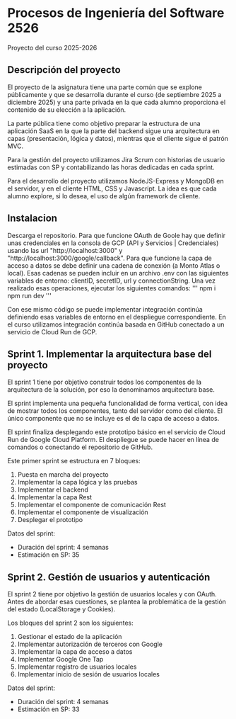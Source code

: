 # Procesos de Ingeniería del Software 2526
Proyecto del curso 2025-2026

## Descripción del proyecto
El proyecto de la asignatura tiene una parte común que se explone públicamente y que se desarrolla durante el curso (de septiembre 2025 a diciembre 2025) y una parte privada en la que cada alumno proporciona el contenido de su elección a la aplicación.

La parte pública tiene como objetivo preparar la estructura de una aplicación SaaS en la que la parte del backend sigue una arquitectura en capas (presentación, lógica y datos), mientras que el cliente sigue el patrón MVC.

Para la gestión del proyecto utilizamos Jira Scrum con historias de usuario estimadas con SP y contabilizando las horas dedicadas en cada sprint.

Para el desarrollo del proyecto utilizamos NodeJS-Express y MongoDB en el servidor, y en el cliente HTML, CSS y Javascript. La idea es que cada alumno explore, si lo desea, el uso de algún framework de cliente. 

## Instalacion
Descarga el repositorio.
Para que funcione OAuth de Goole hay que definir unas credenciales en la consola de GCP (API y Servicios | Credenciales) usando las url "http://localhost:3000" y "http://localhost:3000/google/callback".
Para que funcione la capa de acceso a datos se debe definir una cadena de conexión (a Monto Atlas o local).
Esas cadenas se pueden incluir en un archivo .env con las siguientes variables de entorno: clientID, secretID, url y connectionString.
Una vez realizado esas operaciones, ejecutar los siguientes comandos:
'''
npm i
npm run dev
'''

Con ese mismo código se puede implementar integración continúa definiendo esas variables de entorno en el despliegue correspondiente. En el curso utilizamos integración continúa basada en GitHub conectado a un servicio de Cloud Run de GCP.


## Sprint 1. Implementar la arquitectura base del proyecto
El sprint 1 tiene por objetivo construir todos los componentes de la arquitectura de la solución, por eso la denominamos arquitectura base.

El sprint implementa una pequeña funcionalidad de forma vertical, con idea de mostrar todos los componentes, tanto del servidor como del cliente. El único componente que no se incluye es el de la capa de acceso a datos.

El sprint finaliza desplegando este prototipo básico en el servicio de Cloud Run de Google Cloud Platform. El despliegue se puede hacer en línea de comandos o conectando el repositorio de GitHub.

Este primer sprint se estructura en 7 bloques:
1. Puesta en marcha del proyecto
2. Implementar la capa lógica y las pruebas
3. Implementar el backend
4. Implementar la capa Rest
5. Implementar el componente de comunicación Rest
6. Implementar el componente de visualización
7. Desplegar el prototipo

Datos del sprint:
- Duración del sprint: 4 semanas
- Estimación en SP: 35

## Sprint 2. Gestión de usuarios y autenticación
El sprint 2 tiene por objetivo la gestión de usuarios locales y con OAuth. Antes de abordar esas cuestiones, se plantea la problemática de la gestión del estado (LocalStorage y Cookies).

Los bloques del sprint 2 son los siguientes:
1. Gestionar el estado de la aplicación
2. Implementar autorización de terceros con Google
3. Implementar la capa de acceso a datos
4. Implementar Google One Tap
5. Implementar registro de usuarios locales
6. Implementar inicio de sesión de usuarios locales

Datos del sprint:
- Duración del sprint: 4 semanas
- Estimación en SP: 33

